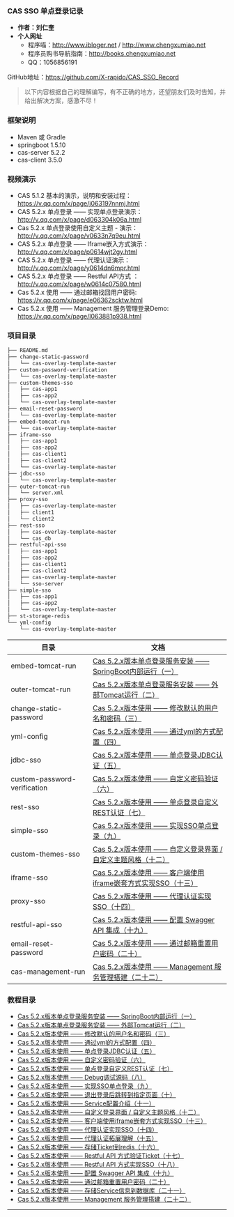 
### CAS SSO 单点登录记录

- **作者：刘仁奎**
- **个人网址**
  - 程序喵：http://www.ibloger.net / http://www.chengxumiao.net
  - 程序员购书导航指南：http://books.chengxumiao.net
  - QQ：1056856191

GitHub地址：https://github.com/X-rapido/CAS_SSO_Record

> 以下内容根据自己的理解编写，有不正确的地方，还望朋友们及时告知，并给出解决方案，感激不尽！

### 框架说明

- Maven 或 Gradle
- springboot 1.5.10
- cas-server 5.2.2
- cas-client 3.5.0

### 视频演示

- CAS 5.1.2 基本的演示，说明和安装过程：https://v.qq.com/x/page/j063197nnmj.html
- CAS 5.2.x 单点登录 —— 实现单点登录演示：http://v.qq.com/x/page/d063304k06a.html
- Cas 5.2.x 单点登录使用自定义主题 - 演示：http://v.qq.com/x/page/v0633n7q9eu.html
- CAS 5.2.x 单点登录 —— Iframe嵌入方式演示：http://v.qq.com/x/page/p0614wjt2gy.html
- CAS 5.2.x 单点登录 —— 代理认证演示：http://v.qq.com/x/page/y0614dn6mpr.html
- CAS 5.2.x 单点登录 —— Restful API方式 ：http://v.qq.com/x/page/w0614c07580.html
- Cas 5.2.x 使用 —— 通过邮箱找回用户密码: https://v.qq.com/x/page/e06362scktw.html
- Cas 5.2.x 使用 —— Management 服务管理登录Demo: https://v.qq.com/x/page/l063881p938.html

### 项目目录

```markdown
├── README.md
├── change-static-password
│   └── cas-overlay-template-master
├── custom-password-verification
│   └── cas-overlay-template-master
├── custom-themes-sso
│   ├── cas-app1
│   ├── cas-app2
│   └── cas-overlay-template-master
├── email-reset-password
│   └── cas-overlay-template-master
├── embed-tomcat-run
│   └── cas-overlay-template-master
├── iframe-sso
│   ├── cas-app1
│   ├── cas-app2
│   ├── cas-client1
│   ├── cas-client2
│   └── cas-overlay-template-master
├── jdbc-sso
│   └── cas-overlay-template-master
├── outer-tomcat-run
│   └── server.xml
├── proxy-sso
│   ├── cas-overlay-template-master
│   ├── client1
│   └── client2
├── rest-sso
│   ├── cas-overlay-template-master
│   └── cas_db
├── restful-api-sso
│   ├── cas-app1
│   ├── cas-app2
│   ├── cas-client1
│   ├── cas-client2
│   ├── cas-overlay-template-master
│   └── sso-server
├── simple-sso
│   ├── cas-app1
│   ├── cas-app2
│   └── cas-overlay-template-master
├── st-storage-redis
└── yml-config
    └── cas-overlay-template-master
```

目录     | 文档
-------- | ---
embed-tomcat-run | [Cas 5.2.x版本单点登录服务安装 —— SpringBoot内部运行（一）](http://www.ibloger.net/article/3114.html)
outer-tomcat-run | [Cas 5.2.x版本单点登录服务安装 —— 外部Tomcat运行（二）](http://www.ibloger.net/article/3115.html)
change-static-password | [Cas 5.2.x版本使用 —— 修改默认的用户名和密码（三）](http://www.ibloger.net/article/3116.html)
yml-config | [Cas 5.2.x版本使用 —— 通过yml的方式配置（四）](http://www.ibloger.net/article/3118.html)
jdbc-sso |  [Cas 5.2.x版本使用 —— 单点登录JDBC认证（五）](http://www.ibloger.net/article/3119.html)
custom-password-verification | [Cas 5.2.x版本使用 —— 自定义密码验证（六）](http://www.ibloger.net/article/3123.html)
rest-sso | [Cas 5.2.x版本使用 —— 单点登录自定义REST认证（七）](http://www.ibloger.net/article/3120.html)
simple-sso | [Cas 5.2.x版本使用 —— 实现SSO单点登录（九）](http://www.ibloger.net/article/3126.html)
custom-themes-sso | [Cas 5.2.x版本使用 —— 自定义登录界面 / 自定义主题风格（十二）](http://www.ibloger.net/article/3125.html)
iframe-sso | [Cas 5.2.x版本使用 —— 客户端使用iframe嵌套方式实现SSO（十三）](http://www.ibloger.net/article/3128.html)
proxy-sso | [Cas 5.2.x版本使用 —— 代理认证实现SSO（十四）](http://www.ibloger.net/article/3129.html)
restful-api-sso | [Cas 5.2.x版本使用 —— 配置 Swagger API 集成（十九）](http://www.ibloger.net/article/3136.html)
email-reset-password | [Cas 5.2.x版本使用 —— 通过邮箱重置用户密码（二十）](http://www.ibloger.net/article/3137.html)
cas-management-run | [Cas 5.2.x版本使用 —— Management 服务管理搭建（二十二）](http://www.ibloger.net/article/3139.html)

### 教程目录

- [Cas 5.2.x版本单点登录服务安装 —— SpringBoot内部运行（一）](http://www.ibloger.net/article/3114.html)
- [Cas 5.2.x版本单点登录服务安装 —— 外部Tomcat运行（二）](http://www.ibloger.net/article/3115.html)
- [Cas 5.2.x版本使用 —— 修改默认的用户名和密码（三）](http://www.ibloger.net/article/3116.html)
- [Cas 5.2.x版本使用 —— 通过yml的方式配置（四）](http://www.ibloger.net/article/3118.html)
- [Cas 5.2.x版本使用 —— 单点登录JDBC认证（五）](http://www.ibloger.net/article/3119.html)
- [Cas 5.2.x版本使用 —— 自定义密码验证（六）](http://www.ibloger.net/article/3123.html)
- [Cas 5.2.x版本使用 —— 单点登录自定义REST认证（七）](http://www.ibloger.net/article/3120.html)
- [Cas 5.2.x版本使用 —— Debug调试源码（八）](http://www.ibloger.net/article/3124.html)
- [Cas 5.2.x版本使用 —— 实现SSO单点登录（九）](http://www.ibloger.net/article/3126.html)
- [Cas 5.2.x版本使用 —— 退出登录后跳转到指定页面（十）](http://www.ibloger.net/article/3047.html)
- [Cas 5.2.x版本使用 —— Service配置介绍（十一）](http://www.ibloger.net/article/3122.html)
- [Cas 5.2.x版本使用 —— 自定义登录界面 / 自定义主题风格（十二）](http://www.ibloger.net/article/3125.html)
- [Cas 5.2.x版本使用 —— 客户端使用iframe嵌套方式实现SSO（十三）](http://www.ibloger.net/article/3128.html)
- [Cas 5.2.x版本使用 —— 代理认证实现SSO（十四）](http://www.ibloger.net/article/3129.html)
- [Cas 5.2.x版本使用 —— 代理认证拓展理解（十五）](http://www.ibloger.net/article/3130.html)
- [Cas 5.2.x版本使用 —— 存储Ticket到redis（十六）](http://www.ibloger.net/article/3131.html)
- [Cas 5.2.x版本使用 —— Restful API 方式验证Ticket（十七）](http://www.ibloger.net/article/3133.html)
- [Cas 5.2.x版本使用 —— Restful API 方式实现SSO（十八）](http://www.ibloger.net/article/3135.html)
- [Cas 5.2.x版本使用 —— 配置 Swagger API 集成（十九）](http://www.ibloger.net/article/3136.html)
- [Cas 5.2.x版本使用 —— 通过邮箱重置用户密码（二十）](http://www.ibloger.net/article/3137.html)
- [Cas 5.2.x版本使用 —— 存储Service信息到数据库（二十一）](http://www.ibloger.net/article/3139.html)
- [Cas 5.2.x版本使用 —— Management 服务管理搭建（二十二）](http://www.ibloger.net/article/3139.html)












---
